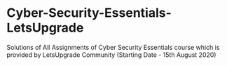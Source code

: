 # Cyber-Security-Essentials-LetsUpgrade

Solutions of All Assignments of Cyber Security Essentials course which is provided by LetsUpgrade Community (Starting Date - 15th August 2020)
